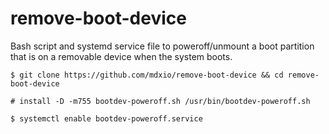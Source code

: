 # remove-boot-device

Bash script and systemd service file to poweroff/unmount a boot partition that is on a removable device when the system boots.

`$ git clone https://github.com/mdxio/remove-boot-device && cd remove-boot-device` 

`# install -D -m755 bootdev-poweroff.sh /usr/bin/bootdev-poweroff.sh`

`$ systemctl enable bootdev-poweroff.service`

